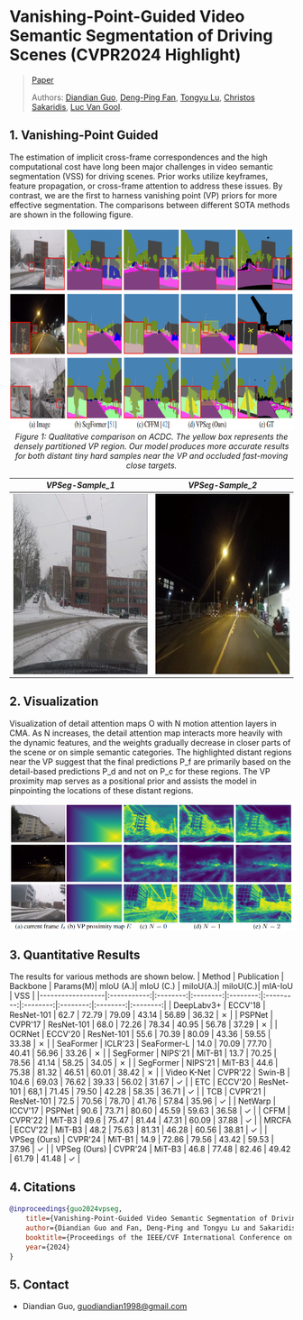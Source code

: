 # Vanishing-Point-Guided Video Semantic Segmentation of Driving Scenes (CVPR2024 Highlight)
> [Paper](https://arxiv.org/pdf/2401.15261.pdf)
> 
> Authors:
> [Diandian Guo](https://www.linkedin.com/in/diandian-guo-062000228/), 
> [Deng-Ping Fan](https://dengpingfan.github.io/),
> [Tongyu Lu](https://lucainiaoge.github.io/),
> [Christos Sakaridis](https://people.ee.ethz.ch/~csakarid/), 
> [Luc Van Gool](https://ee.ethz.ch/the-department/faculty/professors/person-detail.OTAyMzM=.TGlzdC80MTEsMTA1ODA0MjU5.html).
>
## 1. Vanishing-Point Guided
The estimation of implicit cross-frame correspondences and the high computational cost have long been major challenges in video semantic segmentation (VSS) for driving scenes. 
Prior works utilize keyframes, feature propagation, or cross-frame attention to address these issues.
By contrast, we are the first to harness vanishing point (VP) priors for more effective segmentation. The comparisons between different SOTA methods are shown in the following figure.
<p align="center">
    <img src="./figs/git_compare.png" width="960" height="360"/> <br />
    <em> 
    Figure 1: Qualitative comparison on ACDC. The yellow box represents the densely partitioned VP region. Our model produces more accurate results for both distant tiny hard samples near the VP and occluded fast-moving close targets.
    </em>
</p>

|            *VPSeg-Sample_1*        |             *VPSeg-Sample_2*        |
| :------------------------------: | :-------------------------------: |
| <img src="./gifs/1.gif" width="460" height="320" alt="gif"/> |  <img src="./gifs/2.gif" width="460" height="320" alt="gif"/> |


## 2. Visualization
Visualization of detail attention maps O with N motion attention layers in CMA. As N increases, the detail attention map interacts more heavily with the dynamic features, and the weights gradually decrease in closer parts of the scene or on simple semantic categories. The highlighted distant regions near the VP suggest that the final predictions P_f are primarily based on the detail-based predictions P_d and not on P_c for these regions. The VP proximity map serves as a positional prior and assists the model in pinpointing the locations of these distant regions.
<p align="center">
    <img src="./figs/git_vis2.png" /> <br />
</p>

## 3. Quantitative Results
The results for various methods are shown below.
| Method           | Publication | Backbone | Params(M)| mIoU (A.)| mIoU (C.) | miIoU(A.)| miIoU(C.)| mIA-IoU  |    VSS   |
|------------------|:-----------:|:--------:|:--------:|:--------:|:---------:|:--------:|:--------:|:--------:|:--------:|
| DeepLabv3+       |   ECCV'18   | ResNet-101  |  62.7   |  72.79  |  79.09  |  43.14  |   56.89  |  36.32  |  &cross; |
| PSPNet           |   CVPR'17   | ResNet-101  |  68.0   |  72.26  |  78.34  |  40.95  |   56.78  |  37.29  |  &cross; |
| OCRNet           |   ECCV'20   | ResNet-101  |  55.6   |  70.39  |  80.09  |  43.36  |   59.55  |  33.38  |  &cross; |
| SeaFormer        |   ICLR'23   | SeaFormer-L |  14.0   |  70.09  |  77.70  |  40.41  |   56.96  |  33.26  |  &cross; |
| SegFormer        |   NIPS'21   |   MiT-B1    |  13.7   |  70.25  |  78.56  |  41.14  |   58.25  |  34.05  |  &cross; |
| SegFormer        |   NIPS'21   |   MiT-B3    |  44.6   |  75.38  |  81.32  |  46.51  |   60.01  |  38.42  |  &cross; |
| Video K-Net      |   CVPR'22   |   Swin-B    |  104.6  |  69.03  |  76.62  |  39.33  |   56.02  |  31.67  |  &check; |
| ETC              |   ECCV'20   | ResNet-101  |  68,1   |  71.45  |  79.50  |  42.28  |   58.35  |  36.71  |  &check; |
| TCB              |   CVPR'21   | ResNet-101  |  72.5   |  70.56  |  78.70  |  41.76  |   57.84  |  35.96  |  &check; |
| NetWarp          |   ICCV'17   |   PSPNet    |  90.6   |  73.71  |  80.60  |  45.59  |   59.63  |  36.58  |  &check; |
| CFFM             |   CVPR'22   |   MiT-B3    |  49.6   |  75.47  |  81.44  |  47.31  |   60.09  |  37.88  |  &check; |
| MRCFA            |   ECCV'22   |   MiT-B3    |  48.2   |  75.63  |  81.31  |  46.28  |   60.56  |  38.81  |  &check; |
| VPSeg (Ours)     |   CVPR'24   |   MiT-B1    |  14.9   |  72.86  |  79.56  |  43.42  |   59.53  |  37.96  |  &check; |
| VPSeg (Ours)     |   CVPR'24   |   MiT-B3    |  46.8   |  77.48  |  82.46  |  49.42  |   61.79  |  41.48  |  &check; |

## 4. Citations
```bibtex
@inproceedings{guo2024vpseg,
    title={Vanishing-Point-Guided Video Semantic Segmentation of Driving Scenes},
    author={Diandian Guo and Fan, Deng-Ping and Tongyu Lu and Sakaridis, Christos and Van Gool, Luc},
    booktitle={Proceedings of the IEEE/CVF International Conference on Computer Vision and Patern Recognition (CVPR)},
    year={2024}
}
```
## 5. Contact
- Diandian Guo, guodiandian1998@gmail.com
